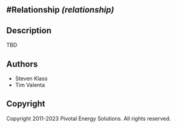 #Relationship *(relationship)*
----------------------------

## Description

TBD

## Authors

* Steven Klass
* Tim Valenta

## Copyright

Copyright 2011-2023 Pivotal Energy Solutions.  All rights reserved.
